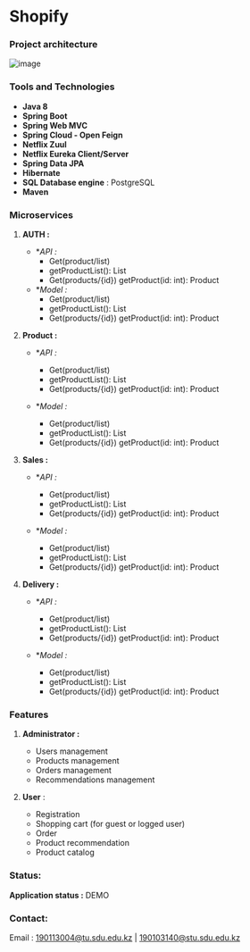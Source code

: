 # Shopify
### Project architecture

![image](https://user-images.githubusercontent.com/80455527/167078350-7c67ff3f-91f9-4d8e-a0ab-1fcc4cee474c.png)

### Tools and Technologies

- **Java 8**
- **Spring Boot**
- **Spring Web MVC**
- **Spring Cloud - Open Feign** 
- **Netflix Zuul** 
- **Netflix Eureka Client/Server** 
- **Spring Data JPA** 
- **Hibernate** 
- **SQL Database engine** : PostgreSQL
- **Maven**

### Microservices
1. **AUTH :**
   - **API :*
     - Get(product/list) 
     - getProductList(): List<Product> 
     - Get(products/{id}) getProduct(id: int): Product
   - **Model :*
     - Get(product/list) 
     - getProductList(): List<Product> 
     - Get(products/{id}) getProduct(id: int): Product

2. **Product :**
   - **API :*
     - Get(product/list) 
     - getProductList(): List<Product> 
     - Get(products/{id}) getProduct(id: int): Product
   
   - **Model :*
     - Get(product/list) 
     - getProductList(): List<Product> 
     - Get(products/{id}) getProduct(id: int): Product

3. **Sales :**
   - **API :*
     - Get(product/list) 
     - getProductList(): List<Product> 
     - Get(products/{id}) getProduct(id: int): Product
   
   - **Model :*
     - Get(product/list) 
     - getProductList(): List<Product> 
     - Get(products/{id}) getProduct(id: int): Product

4. **Delivery :**
   - **API :*
     - Get(product/list) 
     - getProductList(): List<Product> 
     - Get(products/{id}) getProduct(id: int): Product
   
   - **Model :*
     - Get(product/list) 
     - getProductList(): List<Product> 
     - Get(products/{id}) getProduct(id: int): Product
   

### Features

1. **Administrator :**

   - Users management
   - Products management
   - Orders management
   - Recommendations management

2. **User** :

   - Registration
   - Shopping cart (for guest or logged user)
   - Order
   - Product recommendation 
   - Product catalog
   
### Status:

**Application status :** DEMO

### Contact:

Email : 190113004@tu.sdu.edu.kz  |  190103140@stu.sdu.edu.kz

